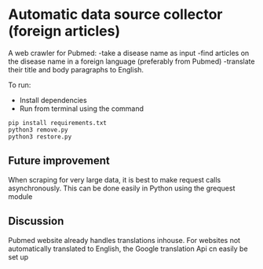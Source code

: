 # Automatic data source collector (foreign articles)

A web crawler for Pubmed:
-take a disease name as input
-find articles on the disease name in a foreign language (preferably from Pubmed) 
-translate their title and body paragraphs to English.

To run:
- Install dependencies
- Run from terminal using the command
```
pip install requirements.txt
python3 remove.py
python3 restore.py
```

## Future improvement
When scraping for very large data, it is best to make request calls asynchronously. This can be done easily in Python using the grequest module

## Discussion
Pubmed website already handles translations inhouse. For websites not automatically translated to English, the Google translation Api cn easily be set up
